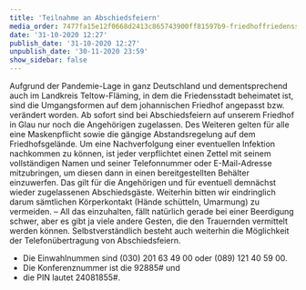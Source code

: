 ```yaml
---
title: 'Teilnahme an Abschiedsfeiern'
media_order: 7477fa15e12f0668d2413c865743900ff81597b9-friedhoffriedensstadtgrabsteine.jpeg
date: '31-10-2020 12:27'
publish_date: '31-10-2020 12:27'
unpublish_date: '30-11-2020 23:59'
show_sidebar: false
---
```


Aufgrund der Pandemie-Lage in ganz Deutschland und dementsprechend auch im Landkreis Teltow-Fläming, in dem die Friedensstadt beheimatet ist, sind die Umgangsformen auf dem johannischen Friedhof angepasst bzw. verändert worden. Ab sofort sind bei Abschiedsfeiern auf unserem Friedhof in Glau nur noch die Angehörigen zugelassen. Des Weiteren gelten für alle eine Maskenpflicht sowie die gängige Abstandsregelung auf dem Friedhofsgelände. Um eine Nachverfolgung einer eventuellen Infektion nachkommen zu können, ist jeder verpflichtet einen Zettel mit seinem vollständigen Namen und seiner Telefonnummer oder E-Mail-Adresse mitzubringen, um diesen dann in einen bereitgestellten Behälter einzuwerfen. Das gilt für die Angehörigen und für eventuell demnächst wieder zugelassenen Abschiedsgäste. Weiterhin bitten wir eindringlich darum sämtlichen Körperkontakt (Hände schütteln, Umarmung) zu vermeiden. – All das einzuhalten, fällt natürlich gerade bei einer Beerdigung schwer, aber es gibt ja viele andere Gesten, die den Trauernden vermittelt werden können. Selbstverständlich besteht auch weiterhin die Möglichkeit der Telefonübertragung von Abschiedsfeiern.

* Die Einwahlnummen sind (030) 201 63 49 00 oder (089) 121 40 59 00.
* Die Konferenznummer ist die 92885# und
* die PIN lautet 24081855#.